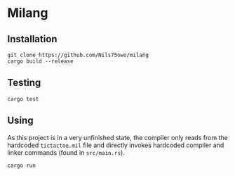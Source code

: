 # Milang

## Installation

```console
git clone https://github.com/Nils75owo/milang
cargo build --release
```

## Testing

```console
cargo test
```

## Using

As this project is in a very unfinished state, the compiler only reads from the
hardcoded `tictactoe.mil` file and directly invokes hardcoded compiler and linker
commands (found in `src/main.rs`).

```console
cargo run
```
